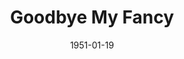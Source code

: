 ---
title: Goodbye My Fancy
date: 1951-01-19
closing_date: 1951-01-27
layout: productions
playbill:
Theatre: Theatre Jacksonville
Venue: Little Theatre
cast:
- Agatha Reed: Janne Strickland
- Amelia: Sally Anderson
- Carol: Pat Mcguire
- Clarisse: Dorothy Womble
- Claude Griswold: J.M. Joyner
- Dr. James Merrill: Ray C. Winstead
- Dr. Pitt: W.E. Davis
- Ellen Griswold: Carolina Rawls
- Ginny Merrill: Norma Barri
- Grace Woods (Woody): Eileen Henry
- Janitor:
  - Walter Quattlebaum
  - L.J. Gift
- Jo: Deane Jackson
- Mary Nell Dodge: Edith Dodd
- Matt Cole: Pete McCausland
- Miss Shackelford: Ann McCabe
- Professor Birdeshaw: Mary Jane Chrisulis
- Susan: Sue Miller
- Telephone Man: Larry Zell
crew:
- Assistant Director:
  - Peggy Gift
  - Edna Spindel
- Curtain: L.J. Gift
- Director: Paul E. Geisenhof
- Light Controls:
  - Walter Quattlebaum
  - Su Hawkins
- Make-up Assistant:
  - Larry Zell
  - Jack Vaughn
  - Jane Porter
  - Ernestine Taylor
  - Bill Gibbs
  - Ruth Hamilton
  - Doris Hobgood
  - Jewel Slappy
- Properties Assistant:
  - Mrs. L.L. Parks
  - Mildred Thomas
  - Vonnie Patton
  - Mrs. W. E. Heaney
- Properties Chairman: Margaret Lafferty
- Set and Technical Direction: Bernard W. Kane
- Set Construction and Painting:
  - Laurel Barton
  - Bill Gibbs
  - Grace Ogden
  - Janet Sucow
  - Larry Zell
  - Walter Quattlebaum
  - Snick Ogden
  - Edna Spindel
  - Richard Kaszner
  - Elmo Lehman
  - Shirley Kane
  - L.J. Gift
  - Harry Richard
- Sound and Music: Peggy Gift
- Stage Manager: Beth Wade
- Wardrobe Assistant:
  - Karen O'Shaughnessy
  - Margaret Fairweather
  - Grace Ogden
  - Snick Ogden
  - Polly Clendenning
  - Laurel Barton
  - Ann Welch
orchestra:
external_links:
---